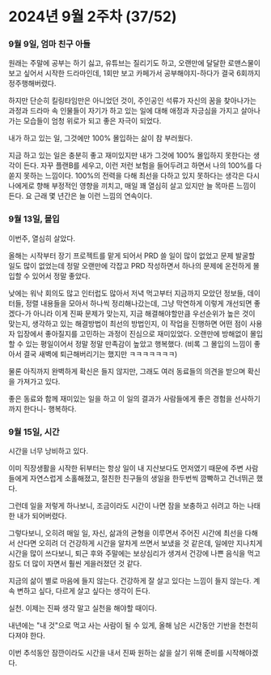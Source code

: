 # 2024년 9월 2주차 (37/52)

### 9월 9일, 엄마 친구 아들

원래는 주말에 공부는 하기 싫고, 유튜브는 질리기도 하고, 오랜만에 달달한 로맨스물이 보고 싶어서 시작한 드라마인데, 1회만 보고 카페가서 공부해야지-하다가 결국 6회까지 정주행해버렸다.&#x20;

하지만 단순히 킬링타임만은 아니었던 것이, 주인공인 석류가 자신의 꿈을 찾아나가는 과정과 드라마 속 인물들이 자기가 하고 있는 일에 대해 애정과 자긍심을 가지고 살아나가는 모습들이 엄청 위로가 되고 좋은 자극이 되었다.&#x20;

내가 하고 있는 일, 그것에만 100% 몰입하는 삶이 참 부러웠다.&#x20;

지금 하고 있는 일은 충분히 좋고 재미있지만 내가 그것에 100% 몰입하지 못한다는 생각이 든다. 자꾸 플랜B를 세우고, 이런 저런 보험을 들어두려고 하면서 나의 100%를 다 쏟지 못하는 느낌이다. 100%의 전력을 다해 최선을 다하고 있지 못하다는 생각은 다시 나에게로 향해 부정적인 영향을 끼치고, 매일 꽤 열심히 살고 있지만 늘 목마른 느낌이 든다. 요 근래 몇 년간은 늘 이런 느낌의 연속이다.&#x20;



### 9월 13일, 몰입

이번주, 열심히 살았다.&#x20;

올해는 시작부터 장기 프로젝트를 맡게 되어서 PRD 쓸 일이 많이 없었고 문제 발굴할 일도 많이 없었는데 정말 오랜만에 각잡고 PRD 작성하면서 하나의 문제에 온전하게 몰입할 수 있어서 정말 좋았다.&#x20;

낮에는 워낙 회의도 많고 인터럽도 많아서 저녁 먹고부터 지금까지 모았던 정보들, 데이터들, 정렬 내용들을 모아서 하나씩 정리해나갔는데, 그냥 막연하게 이렇게 개선되면 좋겠다-가 아니라 이게 진짜 문제가 맞는지, 지금 해결해야할만큼 우선순위가 높은 것이 맞는지, 생각하고 있는 해결방법이 최선의 방법인지, 이 작업을 진행하면 어떤 점이 사용자 입장에서 좋아질지를 고민하는 과정이 진심으로 재미있었다. 오랜만에 방해없이 몰입할 수 있는 평일이어서 정말 정말 만족감이 높았고 행복했다. (비록 그 몰입의 느낌이 좋아서 결국 새벽에 퇴근해버리기는 했지만 ㅋㅋㅋㅋㅋㅋㅋ)&#x20;

물론 아직까지 완벽하게 확신은 들지 않지만, 그래도 여러 동료들의 의견을 받으며 확신을 가져가고 있다.&#x20;

좋은 동료와 함께 재미있는 일을 하고 이 일의 결과가 사람들에게 좋은 경험을 선사하기까지 한다니- 행복하다.&#x20;



### 9월 15일, 시간&#x20;

시간을 너무 낭비하고 있다.&#x20;

이미 직장생활을 시작한 뒤부터는 항상 일이 내 지산보다도 먼저였기 때문에 주변 사람들에게 자연스럽게 소홀해졌고, 절친한 친구들의 생일을 한두번씩 깜빡하고 건너뛰곤 했다.&#x20;

그런데 일을 저렇게 하나보니, 조금이라도 시간이 나면 잠을 보충하고 쉬려고 하는 나태한 내가 되어버렸다.&#x20;

그렇다보니, 오히려 매일 일, 자신, 삶과의 균형을 이루면서 주어진 시간에 최선을 다해서 산다면 오히려 더 건강하게 시간을 알차게 쓰면서 보냈을 것 같은데, 일에만 지나치게 시간을 많이 쓰다보니, 퇴근 후와 주말에는 보상심리가 생겨서 건강에 나쁜 음식을 먹고 잠도 더 많이 자면서 훨씬 게을러졌던 것 같다.&#x20;

지금의 삶이 별로 마음에 들지 않는다. 건강하게 잘 살고 있다는 느낌이 들지 않는다. 계속 변하고 싶다, 다르게 살고 싶다는 생각이 든다.&#x20;

실천. 이제는 진짜 생각 말고 실천을 해야할 때이다.&#x20;

내년에는 "내 것"으로 먹고 사는 사람이 될 수 있게, 올해 남은 시간동안 기반을 천천히 다져야 한다.&#x20;

이번 추석동안 잠깐이라도 시간을 내서 진짜 원하는 삶을 살기 위해 준비를 시작해야겠다.&#x20;
